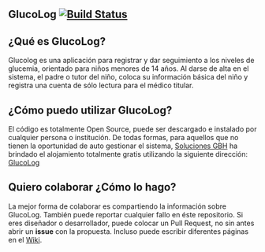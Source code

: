 ## GlucoLog [![Build Status](https://travis-ci.org/davidtavarez/glucolog.svg?branch=dev)](https://travis-ci.org/davidtavarez/glucolog)

## ¿Qué es GlucoLog?

Glucolog es una aplicación para registrar y dar seguimiento a los niveles de glucemia, orientado para niños menores de 14 años. Al darse de alta en el sistema, el padre o tutor del niño, coloca su información básica del niño y registra una cuenta de sólo lectura para el médico titular.

## ¿Cómo puedo utilizar GlucoLog?

El código es totalmente Open Source, puede ser descargado e instalado por cualquier persona o institución. De todas formas, para aquellos que no tienen la oportunidad de auto gestionar el sistema, [Soluciones GBH](https://gbh.com.do/) ha brindado el alojamiento totalmente gratis utilizando la siguiente dirección: [GlucoLog](http://40.114.31.197/)

## Quiero colaborar ¿Cómo lo hago?

La mejor forma de colaborar es compartiendo la información sobre GlucoLog. También puede reportar cualquier fallo en éste repositorio. Si eres diseñador o desarrollador, puede colocar un Pull Request, no sin antes abrir un **issue** con la propuesta. Incluso puede escribir diferentes páginas en el [Wiki](https://github.com/davidtavarez/glucolog/wiki).

